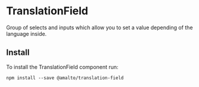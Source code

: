 # TranslationField

Group of selects and inputs which allow you to set a value depending of the language inside.

## Install

To install the TranslationField component run:

```terminal
npm install --save @amalto/translation-field
```
